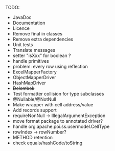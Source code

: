TODO:

- JavaDoc
- Documentation
- Licence
- Remove final in classes
- Remove extra dependencies
- Unit tests
- Translate messages
- setter "isXxx" for boolean ?
- handle primitives
- problem: every row using reflection
- ExcelMapperFactory
- ObjectMapperDriver
- HashMapDriver
- ~~Delombok~~
- Test formatter collision for type subclasses
- @Nullable/@NotNull
- Make wrapper with cell address/value
- Add records support
- requireNonNull -> IllegalArgumentException
- move format package to annotated driver?
- handle org.apache.poi.ss.usermodel.CellType
- rowIndex -> rowNumber?
- METHOD retention
- check equals/hashCode/toString